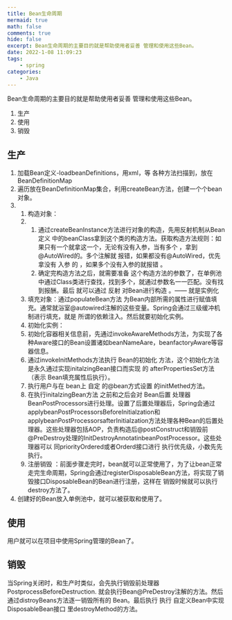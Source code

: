 ```yaml
---
title: Bean生命周期
mermaid: true
math: false
comments: true
hide: false
excerpt: Bean生命周期的主要目的就是帮助使用者妥善 管理和使用这些Bean。
date: 2022-1-08 11:09:23
tags: 
	- spring
categories:
	- Java
---
```



Bean生命周期的主要目的就是帮助使用者妥善 管理和使用这些Bean。

1. 生产
2. 使用
3. 销毁

## 生产

1. 加载Bean定义-loadbeanDefinitions，用xml，等 各种方法扫描到，放在BeanDefinitionMap
2. 遍历放在BeanDefinitionMap集合，利用createBean方法，创建一个个bean对象。
3. 1. 构造对象：
    2. 1. 通过createBeanInstance方法进行对象的构造，先用反射机制从Bean定义 中的beanClass拿到这个类的构造方法。获取构造方法规则：如果只有一个就拿这一个，无论有没有入参，当有多个 ，拿到@AutoWired的。多个注解就 报错，如果都没有@AutoWired，优先拿没有 入参 的 ，如果多个没有入参的就报错 。
        2. 确定完构造方法之后，就需要准备 这个构造方法的参数了，在单例池中通过Class类进行查找，找到多个，就通过参数名一一匹配。没有找到报酬。最后 就可以通过 反射 对Bean进行构造 。—— 就是实例化
    3. 填充对象：通过populateBean方法 为Bean内部所需的属性进行赋值填充。通常就浴室@autowired注解的这些变量。Spring会通过三级缓冲机制进行填充，就是 所谓的依赖注入。然后就要初始化实例。
    4. 初始化实例：
    5. 初始化容器相关信息前，先通过invokeAwareMethods方法，为实现了各种Aware接口的Bean设置诸如beanNameAare，beanfactoryAware等容器信息。
    6. 通过invokeInitMethods方法执行 Bean的初始化 方法，这个初始化方法 是永久通过实现initalzingBean接口而实现 的 afterPropertiesSet方法（表示 Bean填充属性后执行）。
    7. 执行用户与在 bean上 自定 的@bean方式设置 的initMethed方法。
    8. 在执行initalzingBean方法 之前和之后会对 Bean后置 处理器 BeanPostProcessors进行处理。设置了后置处理器后，Spring会通过applybeanPostProcessorsBeforeInitialzation和applybeanPostProcessorsafterInitialzation方法处理各种Bean的后置处理器。这些处理器包括AOP，负责构造后@postConstruct和销毁前@PreDestroy处理的InitDestroyAnnotatinbeanPostProcessor。这些处理器可以 同priorityOrdered或者Orderd接口进行 执行优先级，小数先先执行。
    9. 注册销毁 ：前面步骤走完时，bean就可以正常使用了，为了让bean正常走完生命周期，Spring会通过registerDisposableBean方法，将实现了销毁接口DisposableBean的Bean进行注册，这样在 销毁时候就可以执行destroy方法了。
4. 创建好的Bean放入单例池中，就可以被获取和使用了。

## 使用

用户就可以在项目中使用Spring管理的Bean了。

## 销毁

当Spring关闭时，和生产时类似，会先执行销毁前处理器PostprocessBeforeDestruction. 就会执行Bean@PreDestroy注解的方法。然后 通过distroyBeans方法逐一销毁所有的 Bean。最后执行 执行 自定义Bean中实现DisposableBean接口 里destroyMethod的方法。